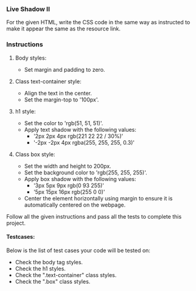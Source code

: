 ### Live Shadow II
For the given HTML, write the CSS code in the same way as instructed to make it appear the same as the resource link.

### Instructions 

1. Body styles:
    - Set margin and padding to zero.

2. Class text-container style:
    - Align the text in the center.
    - Set the margin-top to '100px'.

3. h1 style:
    - Set the color to 'rgb(51, 51, 51)'.
    - Apply text shadow with the following values:
        - '2px 2px 4px rgb(221 22 22 / 30%)'
        - '-2px -2px 4px rgba(255, 255, 255, 0.3)'

4. Class box style:
    - Set the width and height to 200px.
    - Set the background color to 'rgb(255, 255, 255)'.
    - Apply box shadow with the following values:
        - '3px 5px 9px rgb(0 93 255)'
        - '5px 15px 16px rgb(255 0 0)'
    - Center the element horizontally using margin to ensure it is automatically centered on the webpage.


Follow all the given instructions and pass all the tests to complete this project.

#### Testcases:
Below is the list of test cases your code will be tested on:
- Check the body tag styles.
- Check the h1 styles.
- Check the ".text-container" class styles.
- Check the ".box" class styles.